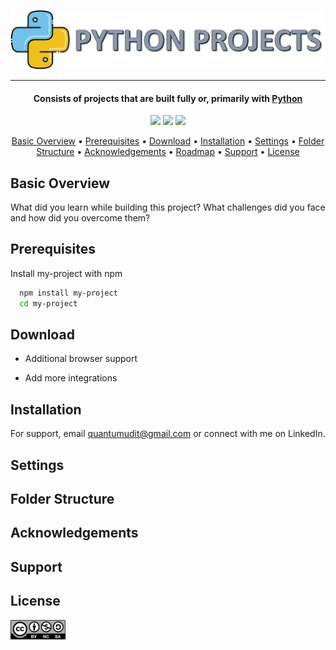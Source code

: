 ![Project Logo](Images/Python_Projects_logo.png)

---

<h4 align="center">Consists of projects that are built fully or, primarily with <a href="https://en.wikipedia.org/wiki/Python_(programming_language)" target="_blank">Python</a></h4>

<p align='center'>
<img src='https://forthebadge.com/images/badges/built-with-love.svg'>
<img src='https://forthebadge.com/images/badges/made-with-python.svg'>
<img src='https://forthebadge.com/images/badges/powered-by-coffee.svg'>
</p>

<p align="center">
  <a href="#basic-overview">Basic Overview</a> •
  <a href="#prerequisites">Prerequisites</a> •
  <a href="#download">Download</a> •
  <a href="#installation">Installation</a> •
  <a href="#settings">Settings</a> •
  <a href="#folder-structure">Folder Structure</a> •
  <a href="#acknowledgements">Acknowledgements</a> •
  <a href="#roadmap">Roadmap</a> •
  <a href="#support">Support</a> •
  <a href="#license">License</a>
</p>

## Basic Overview

What did you learn while building this project? What challenges did you face and how did you overcome them?

## Prerequisites

Install my-project with npm

```bash
  npm install my-project
  cd my-project
```

## Download

- Additional browser support

- Add more integrations

## Installation

For support, email quantumudit@gmail.com or connect with me on LinkedIn.

## Settings

## Folder Structure

## Acknowledgements

## Support

## License

<a href = 'https://creativecommons.org/licenses/by-nc-sa/4.0/' targe = _blank >
    <img src='Images/by-nc-sa.png' width=88 height=31>
</a>
